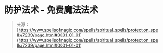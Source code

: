 <!--yml

category: 未分类

date: 2024-06-12 18:42:12

-->

# 防护法术 - 免费魔法法术

> 来源：[https://www.spellsofmagic.com/spells/spiritual_spells/protection_spells/7239/page.html#0001-01-01](https://www.spellsofmagic.com/spells/spiritual_spells/protection_spells/7239/page.html#0001-01-01)
